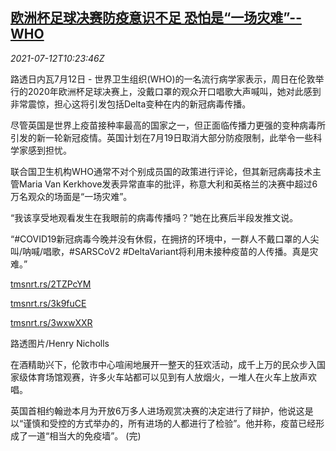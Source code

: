 <!--1626085863000-->
[欧洲杯足球决赛防疫意识不足 恐怕是“一场灾难”--WHO](https://cn.reuters.com/article/who-euro-2020-final-covid-0712-idCNKBS2EI0X5)
------

<div><i>2021-07-12T10:23:46Z</i></div><p>路透日内瓦7月12日 - 世界卫生组织(WHO)的一名流行病学家表示，周日在伦敦举行的2020年欧洲杯足球决赛上，没戴口罩的观众开口唱歌大声喊叫，她对此感到非常震惊，担心这将引发包括Delta变种在内的新冠病毒传播。</p><p>尽管英国是世界上疫苗接种率最高的国家之一，但正面临传播力更强的变种病毒所引发的新一轮新冠疫情。英国计划在7月19日取消大部分防疫限制，此举令一些科学家感到担忧。</p><p>联合国卫生机构WHO通常不对个别成员国的政策进行评论，但其新冠病毒技术主管Maria Van Kerkhove发表异常直率的批评，称意大利和英格兰的决赛中超过6万名观众的场面是“一场灾难”。</p><p>“我该享受地观看发生在我眼前的病毒传播吗？”她在比赛后半段发推文说。</p><p>“#COVID19新冠病毒今晚并没有休假，在拥挤的环境中，一群人不戴口罩的人尖叫/呐喊/唱歌，#SARSCoV2 #DeltaVariant将利用未接种疫苗的人传播。真是灾难。”</p><p><a href="https://tmsnrt.rs/2TZPcYM">tmsnrt.rs/2TZPcYM</a></p><p><a href="https://tmsnrt.rs/3k9fuCE">tmsnrt.rs/3k9fuCE</a></p><p><a href="https://tmsnrt.rs/3wxwXXR">tmsnrt.rs/3wxwXXR</a></p><p>路透图片/Henry Nicholls</p><p>在酒精助兴下，伦敦市中心喧闹地展开一整天的狂欢活动，成千上万的民众步入国家级体育场馆观赛，许多火车站都可以见到有人放烟火，一堆人在火车上放声欢唱。</p><p>英国首相约翰逊本月为开放6万多人进场观赏决赛的决定进行了辩护，他说这是以“谨慎和受控的方式举办的，所有进场的人都进行了检验”。他并称，疫苗已经形成了一道“相当大的免疫墙”。 (完)</p>
